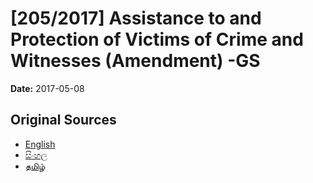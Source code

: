 # [205/2017] Assistance to and  Protection of Victims of Crime and Witnesses (Amendment) -GS

**Date:** 2017-05-08

## Original Sources

- [English](https://documents.gov.lk/view/bills/2017/5/205-2017_E.pdf)
- [සිංහල](https://documents.gov.lk/view/bills/2017/5/205-2017_S.pdf)
- [தமிழ்](https://documents.gov.lk/view/bills/2017/5/205-2017_T.pdf)
